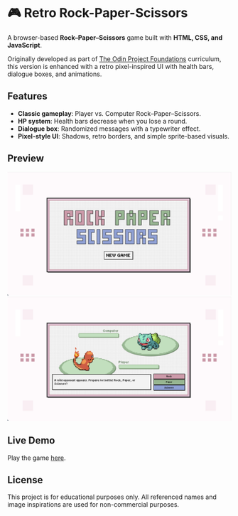 # 🎮 Retro Rock-Paper-Scissors

A browser-based **Rock–Paper–Scissors** game built with **HTML, CSS, and JavaScript**. 

Originally developed as part of [The Odin Project Foundations](https://www.theodinproject.com/paths/foundations/courses/foundations) curriculum, this version is enhanced with a retro pixel-inspired UI with health bars, dialogue boxes, and animations. 

## Features

- **Classic gameplay**: Player vs. Computer Rock–Paper–Scissors.  
- **HP system**: Health bars decrease when you lose a round.  
- **Dialogue box**: Randomized messages with a typewriter effect.  
- **Pixel-style UI**: Shadows, retro borders, and simple sprite-based visuals.  

## Preview

![Screenshot of Start Screen](./images/preview/preview1.png)
![Screenshot of Game Screen](./images/preview/preview2.png)

## Live Demo
Play the game [here](https://charmbun.github.io/rock-paper-scissors/).

## License
This project is for educational purposes only.
All referenced names and image inspirations are used for non-commercial purposes.